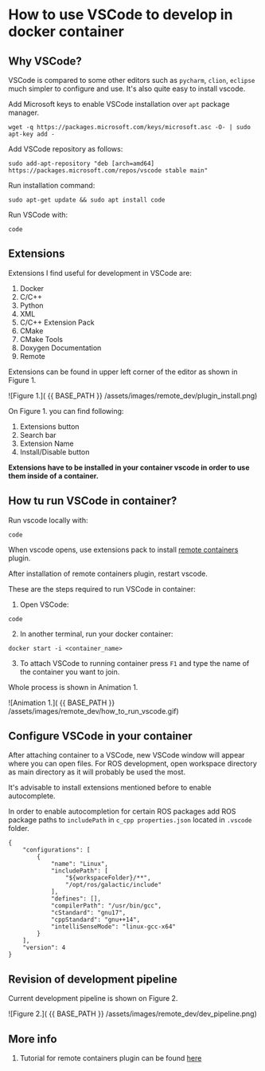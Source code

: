 # How to use VSCode to develop in docker container 

## Why VSCode? 

VSCode is compared to some other editors such as `pycharm`, `clion`, `eclipse` much simpler to configure and use. 
It's also quite easy to install vscode. 

Add Microsoft keys to enable VSCode installation over `apt` package manager. 
```
wget -q https://packages.microsoft.com/keys/microsoft.asc -O- | sudo apt-key add -
```
Add VSCode repository as follows: 
```
sudo add-apt-repository "deb [arch=amd64] https://packages.microsoft.com/repos/vscode stable main"
```
Run installation command: 
```
sudo apt-get update && sudo apt install code
```

Run VSCode with: 
```
code
```

## Extensions 

Extensions I find useful for development in VSCode are: 
1. Docker 
2. C/C++
3. Python 
4. XML 
5. C/C++ Extension Pack 
6. CMake 
7. CMake Tools 
8. Doxygen Documentation 
9. Remote 

Extensions can be found in upper left corner of the editor as shown in Figure 1. 

![Figure 1.]( {{ BASE_PATH }} /assets/images/remote_dev/plugin_install.png)

On Figure 1. you can find following: 
1. Extensions button 
2. Search bar
3. Extension Name
4. Install/Disable button

**Extensions have to be installed in your container vscode in order to use them inside of a container.**

## How tu run VSCode in container? 

Run vscode locally with: 
```
code
```

When vscode opens, use extensions pack to install [remote containers](https://www.google.com/search?channel=fs&client=ubuntu&q=remote+containers+) plugin.

After installation of remote containers plugin, restart vscode. 

These are the steps required to run VSCode in container: 

1. Open VSCode: 
```
code
```

2. In another terminal, run your docker container: 
```
docker start -i <container_name> 
```

3. To attach VSCode to running container press `F1` and type the name of the container you want to join. 


Whole process is shown in Animation 1. 

![Animation 1.]( {{ BASE_PATH }} /assets/images/remote_dev/how_to_run_vscode.gif)

## Configure VSCode in your container

After attaching container to a VSCode, new VSCode window will appear where you can open files. 
For ROS development, open workspace directory as main directory as it will probably be used the most. 

It's advisable to install extensions mentioned before to enable autocomplete.

In order to enable autocompletion for certain ROS packages add ROS package paths to 
`includePath` in `c_cpp properties.json` located in `.vscode` folder. 

```
{
    "configurations": [
        {
            "name": "Linux",
            "includePath": [
                "${workspaceFolder}/**", 
                "/opt/ros/galactic/include"
            ],
            "defines": [],
            "compilerPath": "/usr/bin/gcc",
            "cStandard": "gnu17",
            "cppStandard": "gnu++14",
            "intelliSenseMode": "linux-gcc-x64"
        }
    ],
    "version": 4
}
```

## Revision of development pipeline 

Current development pipeline is shown on Figure 2. 

![Figure 2.]( {{ BASE_PATH }} /assets/images/remote_dev/dev_pipeline.png)


## More info 

1. Tutorial for remote containers plugin can be found [here](https://marketplace.visualstudio.com/items?itemName=ms-vscode-remote.remote-containers)

